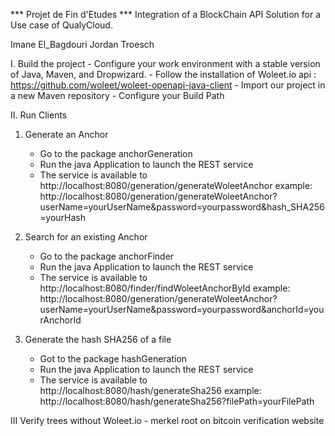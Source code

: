 *** Projet de Fin d'Etudes ***
Integration of a BlockChain API Solution for a Use case of QualyCloud.

Imane El_Bagdouri
Jordan Troesch


I. Build the project
	- Configure your work environment with a stable version of Java, Maven, and Dropwizard.
	- Follow the installation of Woleet.io api : https://github.com/woleet/woleet-openapi-java-client
	- Import our project in a new Maven repository
	- Configure your Build Path 
	

II. Run Clients
1) Generate an Anchor
	- Go to the package anchorGeneration
	- Run the java Application to launch the REST service
	- The service is available to http://localhost:8080/generation/generateWoleetAnchor
	example: http://localhost:8080/generation/generateWoleetAnchor?userName=yourUserName&password=yourpassword&hash_SHA256=yourHash
	
2) Search for an existing Anchor
	- Go to the package anchorFinder
	- Run the java Application to launch the REST service
	- The service is available to http://localhost:8080/finder/findWoleetAnchorById
	example: http://localhost:8080/generation/generateWoleetAnchor?userName=yourUserName&password=yourpassword&anchorId=yourAnchorId
	
3) Generate the hash SHA256 of a file
	- Got to the package hashGeneration
	- Run the java Application to launch the REST service
	- The service is available to http://localhost:8080/hash/generateSha256
	example: http://localhost:8080/hash/generateSha256?filePath=yourFilePath
	
	
III Verify trees without Woleet.io 
	- merkel root on bitcoin verification website
	

	

	

	
